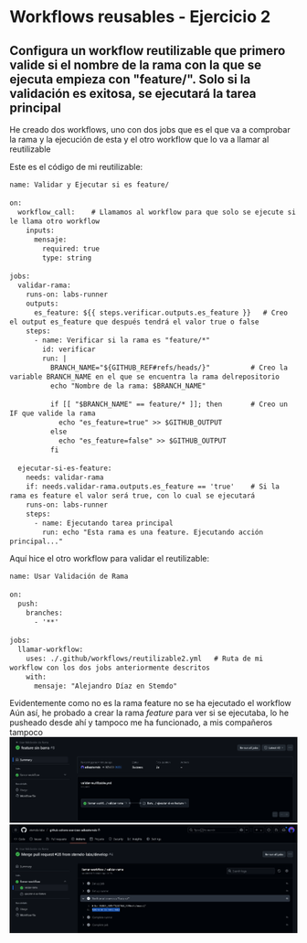# Workflows reusables - Ejercicio 2

## Configura un workflow reutilizable que primero valide si el nombre de la rama con la que se ejecuta empieza con "feature/". Solo si la validación es exitosa, se ejecutará la tarea principal

He creado dos workflows, uno con dos jobs que es el que va a comprobar la rama y la ejecución de esta y el otro workflow que lo va a llamar al reutilizable

Este es el código de mi reutilizable:
```
name: Validar y Ejecutar si es feature/

on:
  workflow_call:    # Llamamos al workflow para que solo se ejecute si le llama otro workflow
    inputs:
      mensaje:
        required: true
        type: string

jobs:
  validar-rama:
    runs-on: labs-runner
    outputs:
      es_feature: ${{ steps.verificar.outputs.es_feature }}   # Creo el output es_feature que después tendrá el valor true o false
    steps:
      - name: Verificar si la rama es "feature/*"
        id: verificar
        run: |
          BRANCH_NAME="${GITHUB_REF#refs/heads/}"          # Creo la variable BRANCH_NAME en el que se encuentra la rama delrepositorio
          echo "Nombre de la rama: $BRANCH_NAME"
          
          if [[ "$BRANCH_NAME" == feature/* ]]; then       # Creo un IF que valide la rama
            echo "es_feature=true" >> $GITHUB_OUTPUT
          else
            echo "es_feature=false" >> $GITHUB_OUTPUT
          fi

  ejecutar-si-es-feature:
    needs: validar-rama
    if: needs.validar-rama.outputs.es_feature == 'true'    # Si la rama es feature el valor será true, con lo cual se ejecutará
    runs-on: labs-runner
    steps:
      - name: Ejecutando tarea principal
        run: echo "Esta rama es una feature. Ejecutando acción principal..."

```

Aquí hice el otro workflow para validar el reutilizable:

```
name: Usar Validación de Rama

on:
  push:
    branches:
      - '**'

jobs:
  llamar-workflow:
    uses: ./.github/workflows/reutilizable2.yml   # Ruta de mi workflow con los dos jobs anteriormente descritos
    with:
      mensaje: "Alejandro Díaz en Stemdo"

```

Evidentemente como no es la rama feature no se ha ejecutado el workflow
Aún así, he probado a crear la rama *feature* para ver si se ejecutaba, lo he pusheado desde ahí y tampoco me ha funcionado, a mis compañeros tampoco
![alt text](../../auxiliar/reutilizable2.2.png)
![alt text](../../auxiliar/reutilizable2.png)
